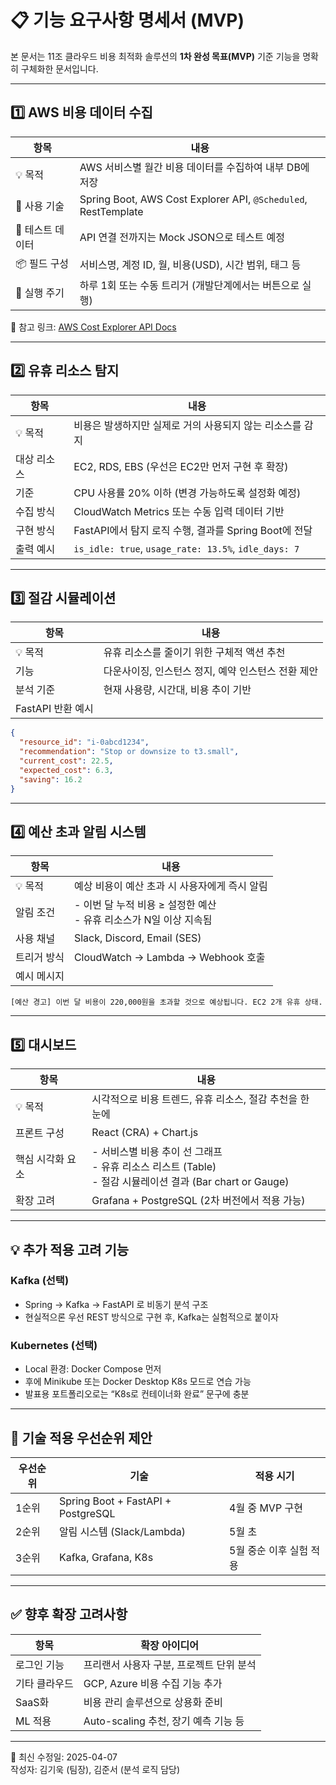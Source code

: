 # 📋 기능 요구사항 명세서 (MVP)

본 문서는 11조 클라우드 비용 최적화 솔루션의 **1차 완성 목표(MVP)** 기준 기능을 명확히 구체화한 문서입니다.

---

## 1️⃣ AWS 비용 데이터 수집

| 항목 | 내용 |
|------|------|
| 💡 목적 | AWS 서비스별 월간 비용 데이터를 수집하여 내부 DB에 저장 |
| 🔧 사용 기술 | Spring Boot, AWS Cost Explorer API, `@Scheduled`, RestTemplate |
| 🧪 테스트 데이터 | API 연결 전까지는 Mock JSON으로 테스트 예정 |
| 📦 필드 구성 | 서비스명, 계정 ID, 월, 비용(USD), 시간 범위, 태그 등 |
| 🔁 실행 주기 | 하루 1회 또는 수동 트리거 (개발단계에서는 버튼으로 실행) |

📌 참고 링크: [AWS Cost Explorer API Docs](https://docs.aws.amazon.com/aws-cost-management/latest/APIReference/Welcome.html)

---

## 2️⃣ 유휴 리소스 탐지

| 항목 | 내용 |
|------|------|
| 💡 목적 | 비용은 발생하지만 실제로 거의 사용되지 않는 리소스를 감지 |
| 대상 리소스 | EC2, RDS, EBS (우선은 EC2만 먼저 구현 후 확장) |
| 기준 | CPU 사용률 20% 이하 (변경 가능하도록 설정화 예정) |
| 수집 방식 | CloudWatch Metrics 또는 수동 입력 데이터 기반 |
| 구현 방식 | FastAPI에서 탐지 로직 수행, 결과를 Spring Boot에 전달 |
| 출력 예시 | `is_idle: true`, `usage_rate: 13.5%`, `idle_days: 7` |

---

## 3️⃣ 절감 시뮬레이션

| 항목 | 내용 |
|------|------|
| 💡 목적 | 유휴 리소스를 줄이기 위한 구체적 액션 추천 |
| 기능 | 다운사이징, 인스턴스 정지, 예약 인스턴스 전환 제안 |
| 분석 기준 | 현재 사용량, 시간대, 비용 추이 기반 |
| FastAPI 반환 예시 |
```json
{
  "resource_id": "i-0abcd1234",
  "recommendation": "Stop or downsize to t3.small",
  "current_cost": 22.5,
  "expected_cost": 6.3,
  "saving": 16.2
}
```

---

## 4️⃣ 예산 초과 알림 시스템

| 항목 | 내용 |
|------|------|
| 💡 목적 | 예상 비용이 예산 초과 시 사용자에게 즉시 알림 |
| 알림 조건 | - 이번 달 누적 비용 ≥ 설정한 예산<br>- 유휴 리소스가 N일 이상 지속됨 |
| 사용 채널 | Slack, Discord, Email (SES) |
| 트리거 방식 | CloudWatch → Lambda → Webhook 호출 |
| 예시 메시지 |
```
[예산 경고] 이번 달 비용이 220,000원을 초과할 것으로 예상됩니다. EC2 2개 유휴 상태.
```

---

## 5️⃣ 대시보드

| 항목 | 내용 |
|------|------|
| 💡 목적 | 시각적으로 비용 트렌드, 유휴 리소스, 절감 추천을 한 눈에 |
| 프론트 구성 | React (CRA) + Chart.js |
| 핵심 시각화 요소 | - 서비스별 비용 추이 선 그래프<br>- 유휴 리소스 리스트 (Table)<br>- 절감 시뮬레이션 결과 (Bar chart or Gauge) |
| 확장 고려 | Grafana + PostgreSQL (2차 버전에서 적용 가능) |

---

## 💡 추가 적용 고려 기능

### Kafka (선택)
- Spring → Kafka → FastAPI 로 비동기 분석 구조
- 현실적으론 우선 REST 방식으로 구현 후, Kafka는 실험적으로 붙이자

### Kubernetes (선택)
- Local 환경: Docker Compose 먼저
- 후에 Minikube 또는 Docker Desktop K8s 모드로 연습 가능
- 발표용 포트폴리오로는 “K8s로 컨테이너화 완료” 문구에 충분

---

## 🧱 기술 적용 우선순위 제안

| 우선순위 | 기술 | 적용 시기 |
|----------|------|------------|
| 1순위 | Spring Boot + FastAPI + PostgreSQL | 4월 중 MVP 구현 |
| 2순위 | 알림 시스템 (Slack/Lambda) | 5월 초 |
| 3순위 | Kafka, Grafana, K8s | 5월 중순 이후 실험 적용 |

---

## ✅ 향후 확장 고려사항

| 항목 | 확장 아이디어 |
|------|----------------|
| 로그인 기능 | 프리랜서 사용자 구분, 프로젝트 단위 분석 |
| 기타 클라우드 | GCP, Azure 비용 수집 기능 추가 |
| SaaS화 | 비용 관리 솔루션으로 상용화 준비 |
| ML 적용 | Auto-scaling 추천, 장기 예측 기능 등 |

---

📌 최신 수정일: 2025-04-07  
작성자: 김기욱 (팀장), 김준서 (분석 로직 담당)